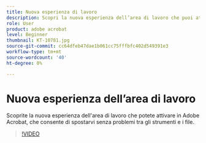 ```yaml
---
title: Nuova esperienza di lavoro
description: Scopri la nuova esperienza dell’area di lavoro che puoi attivare in Acrobat
role: User
product: adobe acrobat
level: Beginner
thumbnail: KT-10781.jpg
source-git-commit: cc64dfeb47dae1b061cc75fffbfc402d549391e3
workflow-type: tm+mt
source-wordcount: '40'
ht-degree: 0%

---
```


# Nuova esperienza dell’area di lavoro

Scoprite la nuova esperienza dell&#39;area di lavoro che potete attivare in Adobe Acrobat, che consente di spostarvi senza problemi tra gli strumenti e i file.

>[!VIDEO](https://video.tv.adobe.com/v/345949?hidetitle=true)
